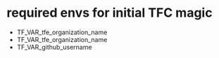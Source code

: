 # required envs for initial TFC magic


- TF_VAR_tfe_organization_name
- TF_VAR_tfe_organization_name
- TF_VAR_github_username